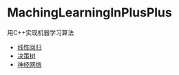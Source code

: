 # MachingLearningInPlusPlus
用C++实现机器学习算法

- [线性回归](LinearRegression/LinearRegression.cpp)
- [决策树](DecisionTree/DecisionTree.cpp)
- [神经网络](ANN/ann_main.cpp)
